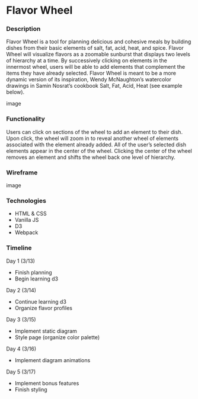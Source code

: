 # Flavor Wheel

### Description

Flavor Wheel is a tool for planning delicious and cohesive meals by building dishes from their basic elements of salt, fat, acid, heat, and spice. Flavor Wheel will visualize flavors as a zoomable sunburst that displays two levels of hierarchy at a time. By successively clicking on elements in the innermost wheel, users will be able to add elements that complement the items they have already selected. Flavor Wheel is meant to be a more dynamic version of its inspiration, Wendy McNaughton’s watercolor drawings in Samin Nosrat’s cookbook Salt, Fat, Acid, Heat (see example below).

image

### Functionality

Users can click on sections of the wheel to add an element to their dish.
Upon click, the wheel will zoom in to reveal another wheel of elements associated with the element already added.
All of the user’s selected dish elements appear in the center of the wheel.
Clicking the center of the wheel removes an element and shifts the wheel back one level of hierarchy.

### Wireframe

image

### Technologies

* HTML & CSS
* Vanilla JS
* D3
* Webpack

### Timeline

Day 1 (3/13)
* Finish planning
* Begin learning d3

Day 2 (3/14)
* Continue learning d3
* Organize flavor profiles

Day 3 (3/15)
* Implement static diagram
* Style page (organize color palette)

Day 4 (3/16)
* Implement diagram animations

Day 5 (3/17)
* Implement bonus features
* Finish styling


